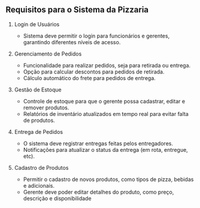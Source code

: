 ## Requisitos para o Sistema da Pizzaria

1. Login de Usuários
    - Sistema deve permitir o login para funcionários e gerentes, garantindo diferentes níveis de acesso.

2. Gerenciamento de Pedidos
    - Funcionalidade para realizar pedidos, seja para retirada ou entrega.
    - Opção para calcular descontos para pedidos de retirada.
    - Cálculo automático do frete para pedidos de entrega.

3. Gestão de Estoque

    - Controle de estoque para que o gerente possa cadastrar, editar e remover produtos.
    - Relatórios de inventário atualizados em tempo real para evitar falta de produtos.

4. Entrega de Pedidos

    - O sistema deve registrar entregas feitas pelos entregadores.
    - Notificações para atualizar o status da entrega (em rota, entregue, etc).

5. Cadastro de Produtos

    - Permitir o cadastro de novos produtos, como tipos de pizza, bebidas e adicionais.
    - Gerente deve poder editar detalhes do produto, como preço, descrição e disponibilidade